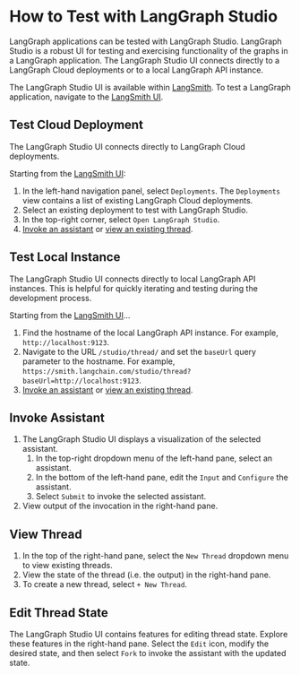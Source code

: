 # How to Test with LangGraph Studio

LangGraph applications can be tested with LangGraph Studio. LangGraph Studio is a robust UI for testing and exercising functionality of the graphs in a LangGraph application. The LangGraph Studio UI connects directly to a LangGraph Cloud deployments or to a local LangGraph API instance.

The LangGraph Studio UI is available within <a href="https://www.langchain.com/langsmith" target="_blank">LangSmith</a>. To test a LangGraph application, navigate to the <a href="https://smith.langchain.com/" target="_blank">LangSmith UI</a>.

## Test Cloud Deployment

The LangGraph Studio UI connects directly to LangGraph Cloud deployments.

Starting from the <a href="https://smith.langchain.com/" target="_blank">LangSmith UI</a>:

1. In the left-hand navigation panel, select `Deployments`. The `Deployments` view contains a list of existing LangGraph Cloud deployments.
1. Select an existing deployment to test with LangGraph Studio.
1. In the top-right corner, select `Open LangGraph Studio`.
1. [Invoke an assistant](#invoke-assistant) or [view an existing thread](#view-thread).

## Test Local Instance

The LangGraph Studio UI connects directly to local LangGraph API instances. This is helpful for quickly iterating and testing during the development process.

Starting from the <a href="https://smith.langchain.com/" target="_blank">LangSmith UI</a>...

1. Find the hostname of the local LangGraph API instance. For example, `http://localhost:9123`.
1. Navigate to the URL `/studio/thread/` and set the `baseUrl` query parameter to the hostname. For example, `https://smith.langchain.com/studio/thread?baseUrl=http://localhost:9123`.
1. [Invoke an assistant](#invoke-assistant) or [view an existing thread](#view-thread).

## Invoke Assistant

1. The LangGraph Studio UI displays a visualization of the selected assistant.
    1. In the top-right dropdown menu of the left-hand pane, select an assistant.
    1. In the bottom of the left-hand pane, edit the `Input` and `Configure` the assistant.
    1. Select `Submit` to invoke the selected assistant.
1. View output of the invocation in the right-hand pane.

## View Thread

1. In the top of the right-hand pane, select the `New Thread` dropdown menu to view existing threads.
1. View the state of the thread (i.e. the output) in the right-hand pane.
1. To create a new thread, select `+ New Thread`.

## Edit Thread State

The LangGraph Studio UI contains features for editing thread state. Explore these features in the right-hand pane. Select the `Edit` icon, modify the desired state, and then select `Fork` to invoke the assistant with the updated state.